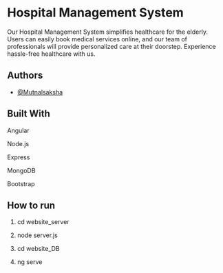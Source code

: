 # Hospital Management System

Our Hospital Management System simplifies healthcare for the elderly. Users can easily book medical services online, and our team of professionals will provide personalized care at their doorstep. Experience hassle-free healthcare with us.


## Authors

- [@Mutnalsaksha](https://www.github.com/Mutnalsaksha)


## Built With
Angular

Node.js

Express

MongoDB

Bootstrap
## How to run 

1. cd website_server
2. node server.js

3. cd website_DB
4. ng serve
